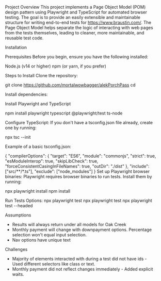 Project Overview
This project implements a Page Object Model (POM) design pattern using Playwright and TypeScript for automated browser testing. The goal is to provide an easily extensible and maintainable structure for writing end-to-end tests for https://www.braustin.com/. The Page Object Model helps separate the logic of interacting with web pages from the tests themselves, leading to cleaner, more maintainable, and reusable test code.

Installation

Prerequisites
Before you begin, ensure you have the following installed:

Node.js (v14 or higher)
npm (or yarn, if you prefer)

Steps to Install
Clone the repository:

git clone <https://github.com/mortalwowbagger/alekPorchPass>
cd <playwright-porchpass>

Install dependencies:

Install Playwright and TypeScript 

npm install playwright typescript @playwright/test ts-node

Configure TypeScript: If you don't have a tsconfig.json file already, create one by running:

npx tsc --init

Example of a basic tsconfig.json:

{
  "compilerOptions": {
    "target": "ES6",
    "module": "commonjs",
    "strict": true,
    "esModuleInterop": true,
    "skipLibCheck": true,
    "forceConsistentCasingInFileNames": true,
    "outDir": "./dist"
  },
  "include": ["src/**/*.ts"],
  "exclude": ["node_modules"]
}
Set up Playwright browser binaries: Playwright requires browser binaries to run tests. Install them by running:

npx playwright install
npm install

Run Tests
Options:
npx playwright test
npx playwright test <testfile> 
npx playwright test --headed


Assumptions 
* Results will always return under all models for Oak Creek
* Monthly payment will change with downpayment options. Percentage selection won't equal input selection.
* Nav options have unique text

Challenges
* Majority of elements interacted with during a test did not have ids - Used different selectors like class or text.
* Monthly payment did not reflect changes immediately - Added explicit waits.
